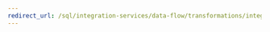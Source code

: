 ```yaml
---
redirect_url: /sql/integration-services/data-flow/transformations/integration-services-transformations?view=sql-server-2014
---
```

